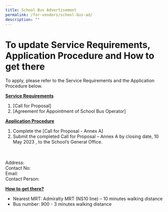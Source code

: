 ```yaml
---
title: School Bus Advertisement
permalink: /for-vendors/school-bus-ad/
description: ""
---
```

# To update Service Requirements, Application Procedure and How to get there
To apply, please refer to the Service Requirements and the Application Procedure below.

**<u>Service Requirements</u>**
1. [Call for Proposal] 
2. [Agreement for Appointment of School Bus Operator] 

**<u>Application Procedure</u>**
1. Complete the [Call for Proposal - Annex A] 
2. Submit the completed Call for Proposal – Annex A by closing date, 10 May 2023 , to the School’s General Office.
<br>
<br>Address:
<br>Contact No:
<br>Email:
<br>Contact Person:

**<u>How to get there?</u>**
* Nearest MRT: Admiralty MRT (NS10 line) – 10 minutes walking distance
* Bus number: 900 - 3 minutes walking distance 
